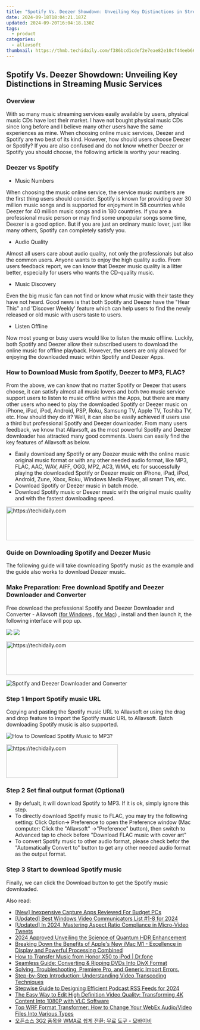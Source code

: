 ```yaml
---
title: "Spotify Vs. Deezer Showdown: Unveiling Key Distinctions in Streaming Music Services"
date: 2024-09-18T18:04:21.187Z
updated: 2024-09-20T16:04:18.130Z
tags:
  - product
categories:
  - allavsoft
thumbnail: https://thmb.techidaily.com/f386bcd1cdef2e7eae82e10cf44eeb6665615e5a19222b7cb69d0ec540888707.jpg
---
```


## Spotify Vs. Deezer Showdown: Unveiling Key Distinctions in Streaming Music Services

### Overview

With so many music streaming services easily available by users, physical music CDs have lost their market. I have not bought physical music CDs since long before and I believe many other users have the same experiences as mine. When choosing online music services, Deezer and Spotify are two best of its kind. However, how should users choose Deezer or Spotify? If you are also confused and do not know whether Deezer or Spotify you should choose, the following article is worthy your reading.

### Deezer vs Spotify

* Music Numbers

When choosing the music online service, the service music numbers are the first thing users should consider. Spotify is known for providing over 30 million music songs and is supported for enjoyment in 58 countries while Deezer for 40 million music songs and in 180 countries. If you are a professional music person or may find some unpopular songs some time, Deezer is a good option. But if you are just an ordinary music lover, just like many others, Spotify can completely satisfy you.

* Audio Quality

Almost all users care about audio quality, not only the professionals but also the common users. Anyone wants to enjoy the high quality audio. From users feedback report, we can know that Deezer music quality is a litter better, especially for users who wants the CD-quality music.

* Music Discovery

Even the big music fan can not find or know what music with their taste they have not heard. Good news is that both Spotify and Deezer have the "Hear This" and 'Discover Weekly' feature which can help users to find the newly released or old music with users taste to users.

* Listen Offline

Now most young or busy users would like to listen the music offline. Luckily, both Spotify and Deezer allow their subscribed users to download the online music for offline playback. However, the users are only allowed for enjoying the downloaded music within Spotify and Deezer Apps.

### How to Download Music from Spotify, Deezer to MP3, FLAC?

From the above, we can know that no matter Spotify or Deezer that users choose, it can satisfy almost all music lovers and both two music service support users to listen to music offline within the Apps, but there are many other users who need to play the downloaded Spotify or Deezer music on iPhone, iPad, iPod, Android, PSP, Roku, Samsung TV, Apple TV, Toshiba TV, etc. How should they do it? Well, it can also be easily achieved if users use a third but professional Spotify and Deezer downloader. From many users feedback, we know that Allavsoft, as the most powerful Spotify and Deezer downloader has attracted many good comments. Users can easily find the key features of Allavsoft as below.

* Easily download any Spotify or any Deezer music with the online music original music format or with any other needed audio format, like MP3, FLAC, AAC, WAV, AIFF, OGG, MP2, AC3, WMA, etc for successfully playing the downloaded Spotify or Deezer music on iPhone, iPad, iPod, Android, Zune, Xbox, Roku, Windows Media Player, all smart TVs, etc.
* Download Spotify or Deezer music in batch mode.
* Download Spotify music or Deezer music with the original music quality and with the fastest downloading speed.

<!-- affiliate ads begin -->
<a href="https://appsumo.8odi.net/c/5597632/2137380/7443" target="_top" id="2137380">
  <img src="//a.impactradius-go.com/display-ad/7443-2137380" border="0" alt="https://techidaily.com" width="728" height="90"/>
</a>
<img height="0" width="0" src="https://appsumo.8odi.net/i/5597632/2137380/7443" style="position:absolute;visibility:hidden;" border="0" />
<!-- affiliate ads end -->

### Guide on Downloading Spotify and Deezer Music

The following guide will take downloading Spotify music as the example and the guide also works to download Deezer music.

### Make Preparation: Free download Spotify and Deezer Downloader and Converter

Free download the professional Spotify and Deezer Downloader and Converter - Allavsoft ([for Windows](https://tools.techidaily.com/allavsoft/products/) , [for Mac](https://tools.techidaily.com/allavsoft/products/)) , install and then launch it, the following interface will pop up.

[![](https://www.allavsoft.com/how-to/../images/how-to/free-download-win.jpg)](https://tools.techidaily.com/allavsoft/products/) [![](https://www.allavsoft.com/how-to/../images/how-to/free-download-mac.jpg)](https://tools.techidaily.com/allavsoft/products/)

<!-- affiliate ads begin -->
<a href="https://appsumo.8odi.net/c/5597632/2068426/7443" target="_top" id="2068426">
  <img src="//a.impactradius-go.com/display-ad/7443-2068426" border="0" alt="https://techidaily.com" width="728" height="90"/>
</a>
<img height="0" width="0" src="https://appsumo.8odi.net/i/5597632/2068426/7443" style="position:absolute;visibility:hidden;" border="0" />
<!-- affiliate ads end -->

![Spotify and Deezer Downloader and Converter](https://www.allavsoft.com/how-to/../images/allavsoft/screen-shot-600.jpg)

### Step 1 Import Spotify music URL

Copying and pasting the Spotify music URL to Allavsoft or using the drag and drop feature to import the Spotify music URL to Allavsoft. Batch downloading Spotify music is also supported.

![How to Download Spotify Music to MP3?](https://www.allavsoft.com/how-to/../images/how-to/download-rtmp-video/download-rtmp-video.jpg)

<!-- affiliate ads begin -->
<a href="https://aligracehair.sjv.io/c/5597632/2016143/19272" target="_top" id="2016143">
  <img src="//a.impactradius-go.com/display-ad/19272-2016143" border="0" alt="https://techidaily.com" width="300" height="90"/>
</a>
<img height="0" width="0" src="https://aligracehair.sjv.io/i/5597632/2016143/19272" style="position:absolute;visibility:hidden;" border="0" />
<!-- affiliate ads end -->

### Step 2 Set final output format (Optional)

* By defualt, it will download Spotify to MP3\. If it is ok, simply ignore this step.
* To directly download Spotify music to FLAC, you may try the following setting: Click Option-> Preference to open the Preference window (Mac computer: Click the "Allavsoft" ->"Preference" button), then switch to Advanced tap to check before "Download FLAC music with cover art"
* To convert Spotify music to other audio format, please check befor the "Automatically Convert to" button to get any other needed audio format as the output format.

### Step 3 Start to download Spotify music

Finally, we can click the Download button to get the Spotify music downloaded.

<ins class="adsbygoogle"
     style="display:block"
     data-ad-format="autorelaxed"
     data-ad-client="ca-pub-7571918770474297"
     data-ad-slot="1223367746"></ins>

<ins class="adsbygoogle"
     style="display:block"
     data-ad-client="ca-pub-7571918770474297"
     data-ad-slot="8358498916"
     data-ad-format="auto"
     data-full-width-responsive="true"></ins>

<span class="atpl-alsoreadstyle">Also read:</span>
<div><ul>
<li><a href="https://visual-screen-recording.techidaily.com/new-inexpensive-capture-apps-reviewed-for-budget-pcs/"><u>[New] Inexpensive Capture Apps Reviewed For Budget PCs</u></a></li>
<li><a href="https://remote-screen-capture.techidaily.com/updated-best-windows-video-communicators-list-1-8-for-2024/"><u>[Updated] Best Windows Video Communicators List #1-8 for 2024</u></a></li>
<li><a href="https://twitter-clips.techidaily.com/updated-in-2024-mastering-aspect-ratio-compliance-in-micro-video-tweets/"><u>[Updated] In 2024, Mastering Aspect Ratio Compliance in Micro-Video Tweets</u></a></li>
<li><a href="https://some-skills.techidaily.com/2024-approved-unveiling-the-science-of-quantum-hdr-enhancement/"><u>2024 Approved Unveiling the Science of Quantum HDR Enhancement</u></a></li>
<li><a href="https://buynow-info.techidaily.com/breaking-down-the-benefits-of-apples-new-imac-m1-excellence-in-display-and-powerful-processing-combined/"><u>Breaking Down the Benefits of Apple's New iMac M1 - Excellence in Display and Powerful Processing Combined</u></a></li>
<li><a href="https://android-transfer.techidaily.com/how-to-transfer-music-from-honor-x50-to-ipod-drfone-by-drfone-transfer-from-android-transfer-from-android/"><u>How to Transfer Music from Honor X50 to iPod | Dr.fone</u></a></li>
<li><a href="https://win-luxury.techidaily.com/seamless-guide-converting-and-ripping-dvds-into-divx-format/"><u>Seamless Guide: Converting & Ripping DVDs Into DivX Format</u></a></li>
<li><a href="https://win-luxury.techidaily.com/solving-troubleshooting-premiere-pro-and-generic-import-errors/"><u>Solving, Troubleshooting, Premiere Pro, and Generic Import Errors.</u></a></li>
<li><a href="https://win-luxury.techidaily.com/step-by-step-introduction-understanding-video-transcoding-techniques/"><u>Step-by-Step Introduction: Understanding Video Transcoding Techniques</u></a></li>
<li><a href="https://extra-approaches.techidaily.com/stepwise-guide-to-designing-efficient-podcast-rss-feeds-for-2024/"><u>Stepwise Guide to Designing Efficient Podcast RSS Feeds for 2024</u></a></li>
<li><a href="https://win-luxury.techidaily.com/the-easy-way-to-edit-high-definition-video-quality-transforming-4k-content-into-1080p-with-vlc-software/"><u>The Easy Way to Edit High Definition Video Quality: Transforming 4K Content Into 1080P with VLC Software</u></a></li>
<li><a href="https://win-luxury.techidaily.com/top-wrf-format-transformer-how-to-change-your-webex-audiovideo-files-into-various-types/"><u>Top WRF Format Transformer: How to Change Your WebEx Audio/Video Files Into Various Types</u></a></li>
<li><a href="https://some-guidance.techidaily.com/3g2-wma/"><u>오픈소스 3G2 품목을 WMA로 쉽게 전환: 무료 도구 - 모바이비</u></a></li>
</ul></div>

